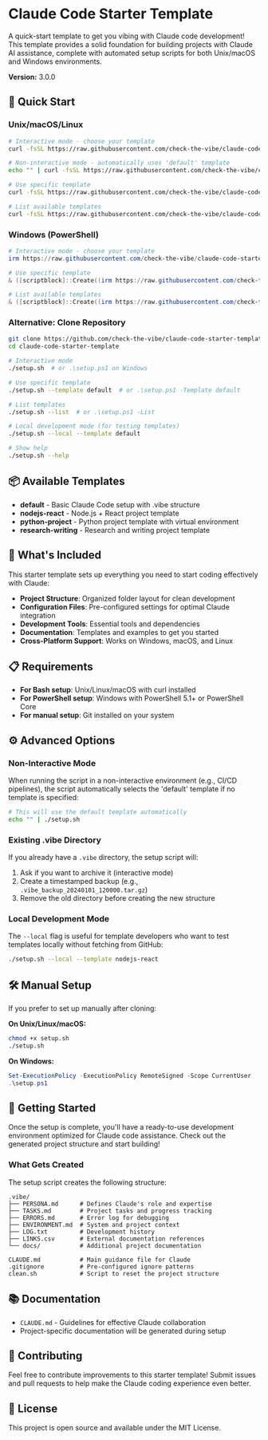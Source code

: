 # Claude Code Starter Template

A quick-start template to get you vibing with Claude code development! This template provides a solid foundation for building projects with Claude AI assistance, complete with automated setup scripts for both Unix/macOS and Windows environments.

**Version:** 3.0.0

## 🚀 Quick Start

### Unix/macOS/Linux

```bash
# Interactive mode - choose your template
curl -fsSL https://raw.githubusercontent.com/check-the-vibe/claude-code-starter-template/main/setup.sh | bash

# Non-interactive mode - automatically uses 'default' template
echo "" | curl -fsSL https://raw.githubusercontent.com/check-the-vibe/claude-code-starter-template/main/setup.sh | bash

# Use specific template
curl -fsSL https://raw.githubusercontent.com/check-the-vibe/claude-code-starter-template/main/setup.sh | bash -s -- --template default

# List available templates
curl -fsSL https://raw.githubusercontent.com/check-the-vibe/claude-code-starter-template/main/setup.sh | bash -s -- --list
```

### Windows (PowerShell)

```powershell
# Interactive mode - choose your template
irm https://raw.githubusercontent.com/check-the-vibe/claude-code-starter-template/main/setup.ps1 | iex

# Use specific template
& ([scriptblock]::Create((irm https://raw.githubusercontent.com/check-the-vibe/claude-code-starter-template/main/setup.ps1))) -Template default

# List available templates
& ([scriptblock]::Create((irm https://raw.githubusercontent.com/check-the-vibe/claude-code-starter-template/main/setup.ps1))) -List
```

### Alternative: Clone Repository

```bash
git clone https://github.com/check-the-vibe/claude-code-starter-template.git
cd claude-code-starter-template

# Interactive mode
./setup.sh  # or .\setup.ps1 on Windows

# Use specific template
./setup.sh --template default  # or .\setup.ps1 -Template default

# List templates
./setup.sh --list  # or .\setup.ps1 -List

# Local development mode (for testing templates)
./setup.sh --local --template default

# Show help
./setup.sh --help
```

## 📦 Available Templates

- **default** - Basic Claude Code setup with .vibe structure
- **nodejs-react** - Node.js + React project template  
- **python-project** - Python project template with virtual environment
- **research-writing** - Research and writing project template

## 🎯 What's Included

This starter template sets up everything you need to start coding effectively with Claude:

- **Project Structure**: Organized folder layout for clean development
- **Configuration Files**: Pre-configured settings for optimal Claude integration
- **Development Tools**: Essential tools and dependencies
- **Documentation**: Templates and examples to get you started
- **Cross-Platform Support**: Works on Windows, macOS, and Linux

## 📋 Requirements

- **For Bash setup**: Unix/Linux/macOS with curl installed
- **For PowerShell setup**: Windows with PowerShell 5.1+ or PowerShell Core
- **For manual setup**: Git installed on your system

## ⚙️ Advanced Options

### Non-Interactive Mode
When running the script in a non-interactive environment (e.g., CI/CD pipelines), the script automatically selects the 'default' template if no template is specified:

```bash
# This will use the default template automatically
echo "" | ./setup.sh
```

### Existing .vibe Directory
If you already have a `.vibe` directory, the setup script will:
1. Ask if you want to archive it (interactive mode)
2. Create a timestamped backup (e.g., `.vibe_backup_20240101_120000.tar.gz`)
3. Remove the old directory before creating the new structure

### Local Development Mode
The `--local` flag is useful for template developers who want to test templates locally without fetching from GitHub:

```bash
./setup.sh --local --template nodejs-react
```

## 🛠️ Manual Setup

If you prefer to set up manually after cloning:

**On Unix/Linux/macOS:**
```bash
chmod +x setup.sh
./setup.sh
```

**On Windows:**
```powershell
Set-ExecutionPolicy -ExecutionPolicy RemoteSigned -Scope CurrentUser
.\setup.ps1
```

## 🎨 Getting Started

Once the setup is complete, you'll have a ready-to-use development environment optimized for Claude code assistance. Check out the generated project structure and start building!

### What Gets Created

The setup script creates the following structure:
```
.vibe/
├── PERSONA.md      # Defines Claude's role and expertise
├── TASKS.md        # Project tasks and progress tracking
├── ERRORS.md       # Error log for debugging
├── ENVIRONMENT.md  # System and project context
├── LOG.txt         # Development history
├── LINKS.csv       # External documentation references
└── docs/           # Additional project documentation

CLAUDE.md           # Main guidance file for Claude
.gitignore          # Pre-configured ignore patterns
clean.sh            # Script to reset the project structure
```

## 📚 Documentation

- `CLAUDE.md` - Guidelines for effective Claude collaboration
- Project-specific documentation will be generated during setup

## 🤝 Contributing

Feel free to contribute improvements to this starter template! Submit issues and pull requests to help make the Claude coding experience even better.

## 📄 License

This project is open source and available under the MIT License.